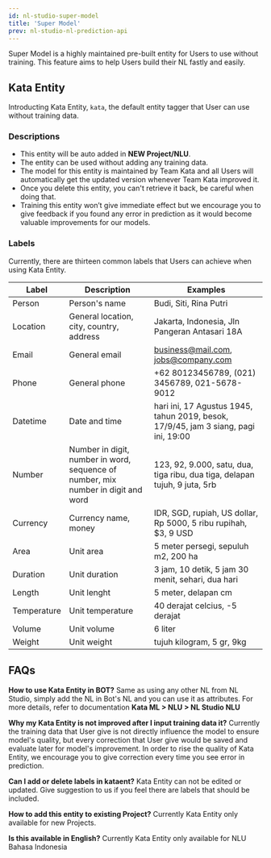 ```yaml
---
id: nl-studio-super-model
title: 'Super Model'
prev: nl-studio-nl-prediction-api
---
```


Super Model is a highly maintained pre-built entity for Users to use without training. This feature aims to help Users build their NL fastly and easily.

## Kata Entity

Introducting Kata Entity, `kata`, the default entity tagger that User can use without training data.

### Descriptions

- This entity will be auto added in **NEW Project/NLU**.
- The entity can be used without adding any training data.
- The model for this entity is maintained by Team Kata and all Users will automatically get the updated version whenever Team Kata improved it.
- Once you delete this entity, you can't retrieve it back, be careful when doing that.
- Training this entity won’t give immediate effect but we encourage you to give feedback if you found any error in prediction as it would become valuable improvements for our models.

### Labels

Currently, there are thirteen common labels that Users can achieve when using Kata Entity.

| **Label**   | **Description**                                                                   | **Examples**                                                                        |
| ----------- | --------------------------------------------------------------------------------- | ----------------------------------------------------------------------------------- |
| Person      | Person's name                                                                     | Budi, Siti, Rina Putri                                                              |
| Location    | General location, city, country, address                                          | Jakarta, Indonesia, Jln Pangeran Antasari 18A                                       |
| Email       | General email                                                                     | business@mail.com, jobs@company.com                                                 |
| Phone       | General phone                                                                     | +62 80123456789, (021) 3456789, 021-5678-9012                                       |
| Datetime    | Date and time                                                                     | hari ini, 17 Agustus 1945, tahun 2019, besok, 17/9/45, jam 3 siang, pagi ini, 19:00 |
| Number      | Number in digit, number in word, sequence of number, mix number in digit and word | 123, 92, 9.000, satu, dua, tiga ribu, dua tiga, delapan tujuh, 9 juta, 5rb          |
| Currency    | Currency name, money                                                              | IDR, SGD, rupiah, US dollar, Rp 5000, 5 ribu rupihah, $3, 9 USD                     |
| Area        | Unit area                                                                         | 5 meter persegi, sepuluh m2, 200 ha                                                 |
| Duration    | Unit duration                                                                     | 3 jam, 10 detik, 5 jam 30 menit, sehari, dua hari                                   |
| Length      | Unit lenght                                                                       | 5 meter, delapan cm                                                                 |
| Temperature | Unit temperature                                                                  | 40 derajat celcius, -5 derajat                                                      |
| Volume      | Unit volume                                                                       | 6 liter                                                                             |
| Weight      | Unit weight                                                                       | tujuh kilogram, 5 gr, 9kg                                                           |

## FAQs

**How to use Kata Entity in BOT?**
Same as using any other NL from NL Studio, simply add the NL in Bot's NL and you can use it as attributes. For more details, refer to documentation **Kata ML > NLU > NL Studio NLU**

**Why my Kata Entity is not improved after I input training data it?**
Currently the training data that User give is not directly influence the model to ensure model's quality, but every correction that User give would be saved and evaluate later for model's improvement. In order to rise the quality of Kata Entity, we encourage you to give correction every time you see error in prediction.

**Can I add or delete labels in kataent?**
Kata Entity can not be edited or updated. Give suggestion to us if you feel there are labels that should be included.

**How to add this entity to existing Project?**
Currently Kata Entity only available for new Projects.

**Is this available in English?**
Currently Kata Entity only available for NLU Bahasa Indonesia
